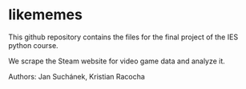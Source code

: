 # likememes

This github repository contains the files for the final project of the IES python course. 

We scrape the Steam website for video game data and analyze it.

Authors: Jan Suchánek, Kristian Racocha
